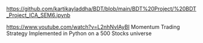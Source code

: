 https://github.com/kartikayladdha/BDT/blob/main/BDT%20Project/%20BDT_Project_ICA_SEM6.ipynb

https://www.youtube.com/watch?v=L2nhNvIAyBI Momentum Trading Strategy Implemented in Python on a 500 Stocks universe